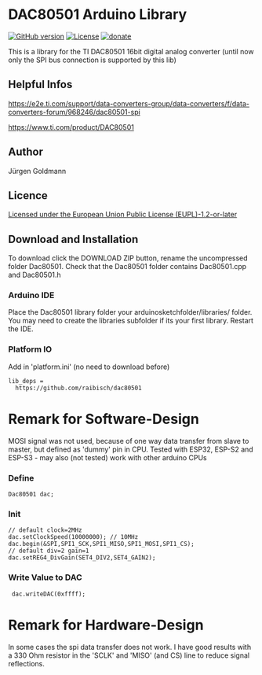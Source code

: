 #  DAC80501 Arduino Library
[![GitHub version](https://img.shields.io/github/release/raibisch/DAC80501.svg)](https://github.com/raibisch/Dac80501/archive/refs/heads/master.zip)
[![License](https://img.shields.io/badge/license-EUPL1.2-green)](license/LICENSE.md)
[![donate](https://img.shields.io/badge/donate-PayPal-blue.svg)](https://www.paypal.com/paypalme/goldmannjuergen)

This is a library for the TI DAC80501 16bit digital analog converter
(until now only the SPI bus connection is supported by this lib)
## Helpful Infos
https://e2e.ti.com/support/data-converters-group/data-converters/f/data-converters-forum/968246/dac80501-spi

https://www.ti.com/product/DAC80501
## Author
Jürgen Goldmann
## Licence
[Licensed under the European Union Public License (EUPL)-1.2-or-later](https://joinup.ec.europa.eu/collection/eupl/eupl-text-eupl-12)
## Download and Installation
To download click the DOWNLOAD ZIP button, rename the uncompressed folder Dac80501. Check that the Dac80501 folder contains Dac80501.cpp and Dac80501.h
### Arduino IDE
Place the Dac80501 library folder your arduinosketchfolder/libraries/ folder. You may need to create the libraries subfolder if its your first library. Restart the IDE.
### Platform IO
Add in 'platform.ini' (no need to download before)
```
lib_deps =
  https://github.com/raibisch/dac80501
```
# Remark for Software-Design 
MOSI signal was not used, because of one way data transfer from slave to master, but defined as 'dummy' pin in CPU.
Tested with ESP32, ESP-S2 and ESP-S3 - may also (not tested) work with other arduino CPUs
### Define
```
Dac80501 dac;
```
### Init
```
// default clock=2MHz
dac.setClockSpeed(10000000); // 10MHz
dac.begin(&SPI,SPI1_SCK,SPI1_MISO,SPI1_MOSI,SPI1_CS);
// default div=2 gain=1
dac.setREG4_DivGain(SET4_DIV2,SET4_GAIN2);
``` 
### Write Value to DAC
```
 dac.writeDAC(0xffff);
``` 
# Remark for Hardware-Design
In some cases the spi data transfer does not work. I have good results with a 330 Ohm resistor in the 'SCLK' and 'MISO' (and CS) line to reduce signal reflections.
